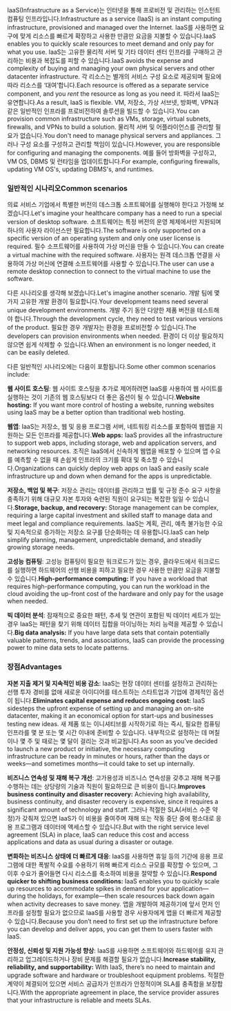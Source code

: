 <span data-ttu-id="96cb6-101">IaaS(Infrastructure as a Service)는 인터넷을 통해 프로비전 및 관리하는 인스턴트 컴퓨팅 인프라입니다.</span><span class="sxs-lookup"><span data-stu-id="96cb6-101">Infrastructure as a service (IaaS) is an instant computing infrastructure, provisioned and managed over the Internet.</span></span> <span data-ttu-id="96cb6-102">IaaS를 사용하면 요구에 맞게 리소스를 빠르게 확장하고 사용한 만큼만 요금을 지불할 수 있습니다.</span><span class="sxs-lookup"><span data-stu-id="96cb6-102">IaaS enables you to quickly scale resources to meet demand and only pay for what you use.</span></span> <span data-ttu-id="96cb6-103">IaaS는 고유한 물리적 서버 및 기타 데이터 센터 인프라를 구매하고 관리하는 비용과 복잡도를 피할 수 있습니다.</span><span class="sxs-lookup"><span data-stu-id="96cb6-103">IaaS avoids the expense and complexity of buying and managing your own physical servers and other datacenter infrastructure.</span></span> <span data-ttu-id="96cb6-104">각 리소스는 별개의 서비스 구성 요소로 제공되며 필요에 따라 리소스를 ‘대여’합니다.</span><span class="sxs-lookup"><span data-stu-id="96cb6-104">Each resource is offered as a separate service component, and you *rent* the resource as long as you need it.</span></span> <span data-ttu-id="96cb6-105">따라서 IaaS는 유연합니다.</span><span class="sxs-lookup"><span data-stu-id="96cb6-105">As a result, IaaS is flexible.</span></span> <span data-ttu-id="96cb6-106">VM, 저장소, 가상 서브넷, 방화벽, VPN과 같은 일반적인 인프라를 프로비전하여 솔루션을 빌드할 수 있습니다.</span><span class="sxs-lookup"><span data-stu-id="96cb6-106">You can provision common infrastructure such as VMs, storage, virtual subnets, firewalls, and VPNs to build a solution.</span></span> <span data-ttu-id="96cb6-107">물리적 서버 및 어플라이언스를 관리할 필요가 없습니다.</span><span class="sxs-lookup"><span data-stu-id="96cb6-107">You don't need to manage physical servers and appliances.</span></span> <span data-ttu-id="96cb6-108">그러나 구성 요소를 구성하고 관리할 책임이 있습니다.</span><span class="sxs-lookup"><span data-stu-id="96cb6-108">However, you are responsible for configuring and managing the components.</span></span> <span data-ttu-id="96cb6-109">예를 들어 방화벽을 구성하고, VM OS, DBMS 및 런타임을 업데이트합니다.</span><span class="sxs-lookup"><span data-stu-id="96cb6-109">For example, configuring firewalls, updating VM OS's, updating DBMS's, and runtimes.</span></span>

### <a name="common-scenarios"></a><span data-ttu-id="96cb6-110">일반적인 시나리오</span><span class="sxs-lookup"><span data-stu-id="96cb6-110">Common scenarios</span></span> 

<span data-ttu-id="96cb6-111">의료 서비스 기업에서 특별한 버전의 데스크톱 소프트웨어를 실행해야 한다고 가정해 보겠습니다.</span><span class="sxs-lookup"><span data-stu-id="96cb6-111">Let's imagine your healthcare company has a need to run a special version of desktop software.</span></span> <span data-ttu-id="96cb6-112">소프트웨어는 특정 버전의 운영 체제에서만 지원되며 하나의 사용자 라이선스만 필요합니다.</span><span class="sxs-lookup"><span data-stu-id="96cb6-112">The software is only supported on a specific version of an operating system and only one user license is required.</span></span> <span data-ttu-id="96cb6-113">필수 소프트웨어를 사용하여 가상 머신을 만들 수 있습니다.</span><span class="sxs-lookup"><span data-stu-id="96cb6-113">You can create a virtual machine with the required software.</span></span> <span data-ttu-id="96cb6-114">사용자는 원격 데스크톱 연결을 사용하여 가상 머신에 연결해 소프트웨어를 사용할 수 있습니다.</span><span class="sxs-lookup"><span data-stu-id="96cb6-114">The user can use a remote desktop connection to connect to the virtual machine to use the software.</span></span>

<span data-ttu-id="96cb6-115">다른 시나리오를 생각해 보겠습니다.</span><span class="sxs-lookup"><span data-stu-id="96cb6-115">Let's imagine another scenario.</span></span> <span data-ttu-id="96cb6-116">개발 팀에 몇 가지 고유한 개발 환경이 필요합니다.</span><span class="sxs-lookup"><span data-stu-id="96cb6-116">Your development teams need several unique development environments.</span></span> <span data-ttu-id="96cb6-117">개발 주기 동안 다양한 제품 버전을 테스트해야 합니다.</span><span class="sxs-lookup"><span data-stu-id="96cb6-117">Through the development cycle, they need to test various versions of the product.</span></span> <span data-ttu-id="96cb6-118">필요한 경우 개발자는 환경을 프로비전할 수 있습니다.</span><span class="sxs-lookup"><span data-stu-id="96cb6-118">The developers can provision environments when needed.</span></span> <span data-ttu-id="96cb6-119">환경이 더 이상 필요하지 않으면 쉽게 삭제할 수 있습니다.</span><span class="sxs-lookup"><span data-stu-id="96cb6-119">When an environment is no longer needed, it can be easily deleted.</span></span>

<span data-ttu-id="96cb6-120">다른 일반적인 시나리오에는 다음이 포함됩니다.</span><span class="sxs-lookup"><span data-stu-id="96cb6-120">Some other common scenarios include:</span></span>

<span data-ttu-id="96cb6-121">**웹 사이트 호스팅**: 웹 사이트 호스팅을 추가로 제어하려면 IaaS를 사용하여 웹 사이트를 실행하는 것이 기존의 웹 호스팅보다 더 좋은 옵션이 될 수 있습니다.</span><span class="sxs-lookup"><span data-stu-id="96cb6-121">**Website hosting:** If you want more control of hosting a website, running websites using IaaS may be a better option than traditional web hosting.</span></span>

<span data-ttu-id="96cb6-122">**웹앱**: IaaS는 저장소, 웹 및 응용 프로그램 서버, 네트워킹 리소스를 포함하여 웹앱을 지원하는 모든 인프라를 제공합니다.</span><span class="sxs-lookup"><span data-stu-id="96cb6-122">**Web apps:** IaaS provides all the infrastructure to support web apps, including storage, web and application servers, and networking resources.</span></span> <span data-ttu-id="96cb6-123">조직은 IaaS에서 신속하게 웹앱을 배포할 수 있으며 앱 수요를 예측할 수 없을 때 손쉽게 인프라의 크기를 확대 및 축소할 수 있습니다.</span><span class="sxs-lookup"><span data-stu-id="96cb6-123">Organizations can quickly deploy web apps on IaaS and easily scale infrastructure up and down when demand for the apps is unpredictable.</span></span>

<span data-ttu-id="96cb6-124">**저장소, 백업 및 복구**: 저장소 관리는 데이터를 관리하고 법률 및 규정 준수 요구 사항을 충족하기 위해 대규모 자본 투자와 숙련된 직원이 요구되는 복잡한 일일 수 있습니다.</span><span class="sxs-lookup"><span data-stu-id="96cb6-124">**Storage, backup, and recovery:** Storage management can be complex, requiring a large capital investment and skilled staff to manage data and meet legal and compliance requirements.</span></span> <span data-ttu-id="96cb6-125">IaaS는 계획, 관리, 예측 불가능한 수요 및 지속적으로 증가하는 저장소 요구를 단순화하는 데 유용합니다.</span><span class="sxs-lookup"><span data-stu-id="96cb6-125">IaaS can help simplify planning, management, unpredictable demand, and steadily growing storage needs.</span></span>

<span data-ttu-id="96cb6-126">**고성능 컴퓨팅**: 고성능 컴퓨팅이 필요한 워크로드가 있는 경우, 클라우드에서 워크로드를 실행하면 하드웨어의 선행 비용을 피하고 필요한 경우 사용한 만큼만 요금을 지불할 수 있습니다.</span><span class="sxs-lookup"><span data-stu-id="96cb6-126">**High-performance computing:** If you have a workload that requires high-performance computing, you can run the workload in the cloud avoiding the up-front cost of the hardware and only pay for the usage when needed.</span></span> 

<span data-ttu-id="96cb6-127">**빅 데이터 분석**: 잠재적으로 중요한 패턴, 추세 및 연관이 포함된 빅 데이터 세트가 있는 경우 IaaS는 패턴을 찾기 위해 데이터 집합을 마이닝하는 처리 능력을 제공할 수 있습니다.</span><span class="sxs-lookup"><span data-stu-id="96cb6-127">**Big data analysis:** If you have large data sets that contain potentially valuable patterns, trends, and associations, IaaS can provide the processing power to mine data sets to locate patterns.</span></span>

### <a name="advantages"></a><span data-ttu-id="96cb6-128">장점</span><span class="sxs-lookup"><span data-stu-id="96cb6-128">Advantages</span></span>

<span data-ttu-id="96cb6-129">**자본 지출 제거 및 지속적인 비용 감소**: IaaS는 현장 데이터 센터를 설정하고 관리하는 선행 투자 경비를 없애 새로운 아이디어를 테스트하는 스타트업과 기업에 경제적인 옵션이 됩니다.</span><span class="sxs-lookup"><span data-stu-id="96cb6-129">**Eliminates capital expense and reduces ongoing cost:** IaaS sidesteps the upfront expense of setting up and managing an on-site datacenter, making it an economical option for start-ups and businesses testing new ideas.</span></span> <span data-ttu-id="96cb6-130">새 제품 또는 이니셔티브를 시작하기로 하는 즉시, 필요한 컴퓨팅 인프라를 몇 분 또는 몇 시간 이내에 준비할 수 있습니다. 내부적으로 설정하는 데 며칠이나 몇 주 및 때로는 몇 달이 걸리는 것과 비교됩니다.</span><span class="sxs-lookup"><span data-stu-id="96cb6-130">As soon as you’ve decided to launch a new product or initiative, the necessary computing infrastructure can be ready in minutes or hours, rather than the days or weeks—and sometimes months—it could take to set up internally.</span></span>

<span data-ttu-id="96cb6-131">**비즈니스 연속성 및 재해 복구 개선**: 고가용성과 비즈니스 연속성을 갖추고 재해 복구를 수행하는 데는 상당량의 기술과 직원이 필요하므로 큰 비용이 듭니다.</span><span class="sxs-lookup"><span data-stu-id="96cb6-131">**Improves business continuity and disaster recovery:** Achieving high availability, business continuity, and disaster recovery is expensive, since it requires a significant amount of technology and staff.</span></span> <span data-ttu-id="96cb6-132">그러나 적절한 SLA(서비스 수준 약정)가 갖춰져 있으면 IaaS가 이 비용을 줄여주며 재해 또는 작동 중단 중에 평소대로 응용 프로그램과 데이터에 액세스할 수 있습니다.</span><span class="sxs-lookup"><span data-stu-id="96cb6-132">But with the right service level agreement (SLA) in place, IaaS can reduce this cost and access applications and data as usual during a disaster or outage.</span></span>

<span data-ttu-id="96cb6-133">**변화하는 비즈니스 상태에 더 빠르게 대응**: IaaS를 사용하면 휴일 등의 기간에 응용 프로그램에 대한 폭발적 수요를 수용하기 위해 빠르게 리소스 규모를 확장할 수 있으며, 그 이후 수요가 줄어들면 다시 리소스를 축소하여 비용을 절약할 수 있습니다.</span><span class="sxs-lookup"><span data-stu-id="96cb6-133">**Respond quicker to shifting business conditions:** IaaS enables you to quickly scale up resources to accommodate spikes in demand for your application— during the holidays, for example—then scale resources back down again when activity decreases to save money.</span></span> <span data-ttu-id="96cb6-134">앱을 개발하여 제공하기에 앞서 먼저 인프라를 설정할 필요가 없으므로 IaaS를 사용할 경우 사용자에게 앱을 더 빠르게 제공할 수 있습니다.</span><span class="sxs-lookup"><span data-stu-id="96cb6-134">Because you don’t need to first set up the infrastructure before you can develop and deliver apps, you can get them to users faster with IaaS.</span></span>

<span data-ttu-id="96cb6-135">**안정성, 신뢰성 및 지원 가능성 향상**: IaaS를 사용하면 소프트웨어와 하드웨어를 유지 관리하고 업그레이드하거나 장비 문제를 해결할 필요가 없습니다.</span><span class="sxs-lookup"><span data-stu-id="96cb6-135">**Increase stability, reliability, and supportability:** With IaaS, there’s no need to maintain and upgrade software and hardware or troubleshoot equipment problems.</span></span> <span data-ttu-id="96cb6-136">적절한 계약이 체결되어 있으면 서비스 공급자가 인프라가 안정적이며 SLA를 충족함을 보장합니다.</span><span class="sxs-lookup"><span data-stu-id="96cb6-136">With the appropriate agreement in place, the service provider assures that your infrastructure is reliable and meets SLAs.</span></span>
